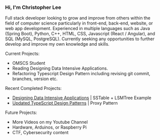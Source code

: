 ### Hi, I'm Christopher Lee

Full stack developer looking to grow and improve from others within the field of computer science particularly in front-end, back-end, website, or web app development. Experienced in multiple languages such as Java (Spring Boot), Python, C++, HTML, CSS, Javascript (React / Angular), and SQL (MySQL, PostgreSQL). Currently seeking any opportunities to further develop and improve my own knowledge and skills.

Current Projects:
* OMSCS Student
* Reading Designing Data Intensive Applications.
* Refactoring Typescript Design Pattern including revising git commit, branches, version etc.

Recent Completed Projects:
* [Designing Data Intensive Applications](https://github.com/choicespecs/ddia-notes) | SSTable + LSMTree Example
* [Updated TypeScript Design Patterns](https://github.com/choicespecs/TypescriptDesignPatterns) | Proxy Pattern

Future Projects:
* More Videos on my Youtube Channel
* Hardware, Arduinos, or Raspberry Pi
* CTF, Cybersecurity content


